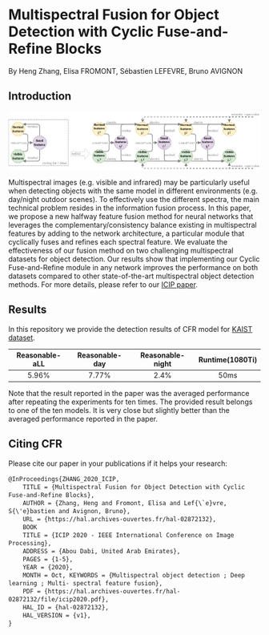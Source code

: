# Multispectral Fusion for Object Detection with Cyclic Fuse-and-Refine Blocks

By Heng Zhang, Elisa FROMONT, Sébastien LEFEVRE, Bruno AVIGNON

## Introduction

<img align="center" src="https://github.com/zhangheng19931123/CFR/blob/master/doc/cfr.png">

Multispectral images (e.g. visible and infrared) may be particularly useful when detecting objects with the same model in different environments (e.g. day/night outdoor scenes). To effectively use the different spectra, the main technical problem resides in the information fusion process. In this paper, we propose a new halfway feature fusion method for neural networks that leverages the complementary/consistency balance existing in multispectral features by adding to the network architecture, a particular module that cyclically fuses and refines each spectral feature. We evaluate the effectiveness of our fusion method on two challenging multispectral datasets for object detection. Our results show that implementing our Cyclic Fuse-and-Refine module in any network improves the performance on both datasets compared to other state-of-the-art multispectral object detection methods. 
For more details, please refer to our [ICIP paper](https://arxiv.org/pdf/2009.12664.pdf). 

## Results

In this repository we provide the detection results of CFR model for [KAIST dataset](https://soonminhwang.github.io/rgbt-ped-detection/). 

| **Reasonable-aLL** | **Reasonable-day** | **Reasonable-night** | **Runtime(1080Ti)** |
|:-----:|:-------:|:-------:|:-------:|
| 5.96% | 7.77% | 2.4% | 50ms | [Google Drive]


Note that the result reported in the paper was the averaged performance after repeating the experiments for ten times. The provided result belongs to one of the ten models. It is very close but slightly better than the averaged performance reported in the paper.

## Citing CFR

Please cite our paper in your publications if it helps your research:

    @InProceedings{ZHANG_2020_ICIP,
        TITLE = {Multispectral Fusion for Object Detection with Cyclic Fuse-and-Refine Blocks},
        AUTHOR = {Zhang, Heng and Fromont, Elisa and Lef{\`e}vre, S{\'e}bastien and Avignon, Bruno},
        URL = {https://hal.archives-ouvertes.fr/hal-02872132},
        BOOK
        TITLE = {ICIP 2020 - IEEE International Conference on Image Processing},
        ADDRESS = {Abou Dabi, United Arab Emirates},
        PAGES = {1-5},
        YEAR = {2020},
        MONTH = Oct, KEYWORDS = {Multispectral object detection ; Deep learning ; Multi- spectral feature fusion},
        PDF = {https://hal.archives-ouvertes.fr/hal-02872132/file/icip2020.pdf},
        HAL_ID = {hal-02872132},
        HAL_VERSION = {v1},
    } 